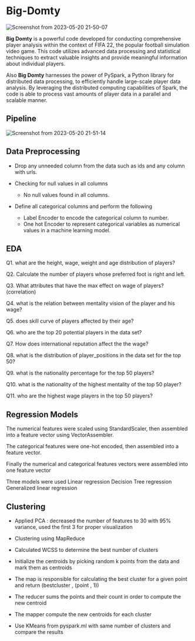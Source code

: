 # Big-Domty

![Screenshot from 2023-05-20 21-50-07](https://github.com/ahmedihabb2/Big-Domty/assets/57008633/2690779c-a718-40a3-90b9-7c8e7d041c0c)


**Big Domty** is a powerful code developed for conducting comprehensive player analysis within the context of FIFA 22, the popular football simulation video game. This code utilizes advanced data processing and statistical techniques to extract valuable insights and provide meaningful information about individual players.

Also **Big Domty** harnesses the power of PySpark, a Python library for distributed data processing, to efficiently handle large-scale player data analysis. By leveraging the distributed computing capabilities of Spark, the code is able to process vast amounts of player data in a parallel and scalable manner.

## Pipeline

![Screenshot from 2023-05-20 21-51-14](https://github.com/ahmedihabb2/Big-Domty/assets/57008633/4973207c-7ae4-4395-8e1e-a22e182ef20f)

## Data Preprocessing
- Drop any unneeded column from the data such as ids and any column with urls.

- Checking for null values in all columns
  - No null values found in all columns.


- Define all categorical columns and perform the following
  - Label Encoder to encode the categorical column to number.
  - One hot Encoder to represent categorical variables as numerical values in a machine learning model.

## EDA
Q1. what are the height, wage, weight and age distribution of players?

Q2. Calculate the number of players whose preferred foot is right and left.

Q3. What attributes that have the max effect on wage of players? (correlation)

Q4. what is the relation between mentality vision of the player and his wage?

Q5. does skill curve of players affected by their age?

Q6. who are the top 20 potential players in the data set?

Q7. How does international reputation affect the the wage?

Q8. what is the distribution of player_positions in the data set for the top 50?

Q9. what is the nationality percentage for the top 50 players?

Q10. what is the nationality of the highest mentality of the top 50 player?

Q11. who are the highest wage players in the top 50 players?


## Regression Models

The numerical features were  scaled using StandardScaler, then assembled into a feature vector using VectorAssembler. 

The categorical features were one-hot encoded, then assembled into a feature vector. 

Finally the numerical and categorical features vectors were assembled into one feature vector

Three models were used
  Linear regression
  Decision Tree regression
  Generalized linear regression
  
## Clustering

- Applied PCA : decreased the number of features to 30 with 95% variance, used the first 3 for proper visualization

- Clustering using MapReduce

- Calculated WCSS to determine the best number of clusters

- Initialize the centroids by picking random k points from the data and mark them as centroids

- The map is responsible for calculating the best cluster for a given point and return (bestcluster , (point , 1))

- The reducer sums the points and their count in order to compute the new centroid

- The mapper compute the new centroids for each cluster

- Use KMeans from pyspark.ml with same number of clusters and compare the results




